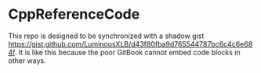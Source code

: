 # CppReferenceCode

This repo is designed to be synchronized with a shadow gist https://gist.github.com/LuminousXLB/d43f80fba9d765544787bc6c4c6e684f.
It is like this because the poor GitBook cannot embed code blocks in other ways.
